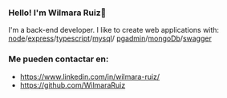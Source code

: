 ### Hello! I'm Wilmara Ruiz👋

I'm a back-end developer. I like to create web applications with: [node](https://nodejs.org/es/)/[express](http://expressjs.com/es/)/[typescript](https://www.typescriptlang.org/)/[mysql](https://www.mysql.com/)/
[pgadmin](https://www.pgadmin.org/)/[mongoDb](https://www.mongodb.com/es)/[swagger](https://swagger.io/)

### Me pueden contactar en:

- https://www.linkedin.com/in/wilmara-ruiz/
- https://github.com/WilmaraRuiz
<!--
**WilmaraRuizD/WilmaraRuizD** is a ✨ _special_ ✨ repository because its `README.md` (this file) appears on your GitHub profile.

Here are some ideas to get you started:

- 🔭 I’m currently working on ...
- 🌱 I’m currently learning ...
- 👯 I’m looking to collaborate on ...
- 🤔 I’m looking for help with ...
- 💬 Ask me about ...
- 📫 How to reach me: ...
- 😄 Pronouns: ...
- ⚡ Fun fact: ...
-->
